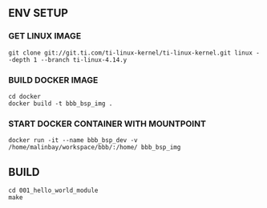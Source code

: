 ## ENV SETUP

### GET LINUX IMAGE

~~~
git clone git://git.ti.com/ti-linux-kernel/ti-linux-kernel.git linux --depth 1 --branch ti-linux-4.14.y
~~~

### BUILD DOCKER IMAGE 

~~~
cd docker
docker build -t bbb_bsp_img .
~~~

### START DOCKER CONTAINER WITH MOUNTPOINT

~~~
docker run -it --name bbb_bsp_dev -v /home/malinbay/workspace/bbb/:/home/ bbb_bsp_img
~~~

## BUILD

~~~
cd 001_hello_world_module
make 
~~~
